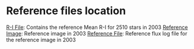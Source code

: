 # Reference files location

[R-I File](./MeanRI100.txt): Contains the reference Mean R-I for 2510 stars in 2003
[Reference Image](./M23_3.5_0.71.fit): Reference image in 2003
[Reference File](ref_revised_71.txt): Reference flux log file for the reference image in 2003
